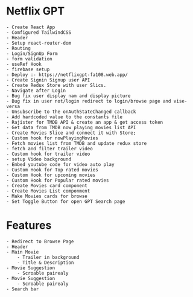 # Netflix GPT
    - Create React App
    - Comfigured TailwindCSS
    - Header
    - Setup react-router-dom
    - Routing
    - Login/SignUp Form
    - form validation
    - useRef Hook
    - firebase setup
    - Deploy :- https://netflixgpt-fa108.web.app/
    - Create Signin Signup user API
    - Create Redux Store with user Slics.
    - Navigate after Login
    - Bug fix user display nam and display picture
    - Bug fix in user not/login redirect to login/browse page and vise-versa
    - Unsubscribe to the onAuthStateChanged callback
    - Add hardcoded value to the constants file
    - Rajister for TMDB API & create an app & get access token
    - Get data from TMDB now playing movies list API
    - Create Movies Slice and connect it with Store;
    - Custom hook for nowPlayingMovies
    - Fetch movies list from TMDB and update redux store
    - fetch and filter trailer video
    - Custom hook for trailer video
    - setup Video background
    - Embed youtube code for video auto play
    - Custom Hook for Top rated movies
    - Custom Hook for upcoming movies
    - Custom Hook for Popular rated movies
    - Create Movies card component
    - Create Movies List componment
    - Make Movies cards for browse 
    - Set Toggle Button for open GPT Search page 
    
    
# Features

    - Redirect to Browse Page
    - Header
    - Main Movie
        - Trailer in background
        - Title & Description
    - Movie Suggestion 
        - Scroable pairealy
    - Movie Suggestion 
        - Scroable pairealy
    - Search bar